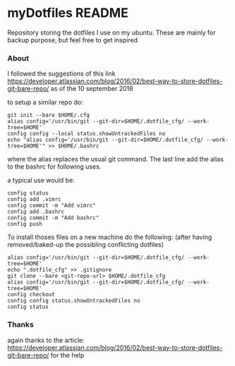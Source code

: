 # myDotfiles README
Repository storing the dotfiles I use on my ubuntu. These are mainly for backup purpose, but feel free to get inspired

### About
I followed the suggestions of this link https://developer.atlassian.com/blog/2016/02/best-way-to-store-dotfiles-git-bare-repo/
as of the 10 september 2018

to setup a similar repo do:
```
git init --bare $HOME/.cfg
alias config='/usr/bin/git --git-dir=$HOME/.dotfile_cfg/ --work-tree=$HOME'
config config --local status.showUntrackedFiles no
echo "alias config='/usr/bin/git --git-dir=$HOME/.dotfile_cfg/ --work-tree=$HOME'" >> $HOME/.bashrc
```
where the alias replaces the usual git command. The last line add the alias to the bashrc for following uses.

a typical use would be: 
```
config status
config add .vimrc
config commit -m "Add vimrc"
config add .bashrc
config commit -m "Add bashrc"
config push
```

To install thoses files on a new machine do the following: (after having removed/baked-up the possibling conflicting dotfiles)
```
alias config='/usr/bin/git --git-dir=$HOME/.dotfile_cfg/ --work-tree=$HOME'
echo ".dotfile_cfg" >> .gitignore
git clone --bare <git-repo-url> $HOME/.dotfile_cfg
alias config='/usr/bin/git --git-dir=$HOME/.dotfile_cfg/ --work-tree=$HOME'
config checkout
config config status.showUntrackedFiles no
config status
```

### Thanks
again thanks to the article: https://developer.atlassian.com/blog/2016/02/best-way-to-store-dotfiles-git-bare-repo/ for the help
